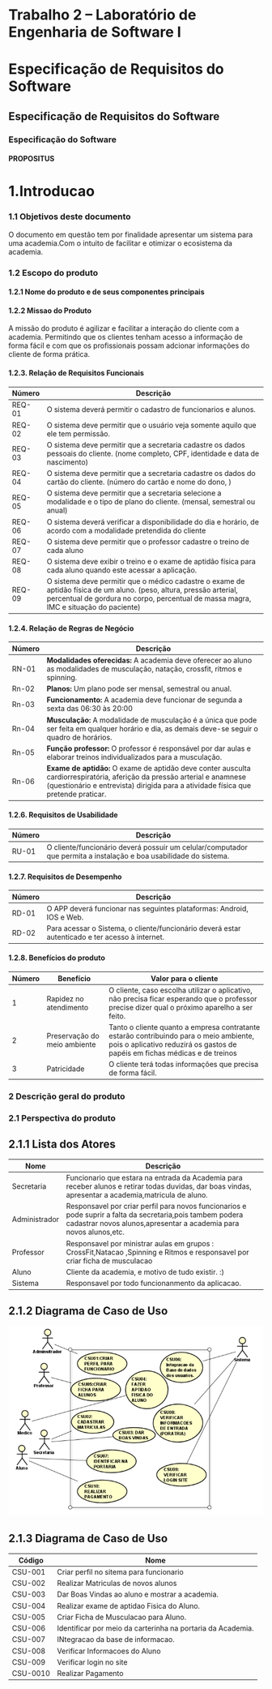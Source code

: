
# Trabalho 2 – Laboratório de Engenharia de Software I

# Especificação de Requisitos do Software

 
## Especificação de Requisitos do Software

### Especificação do Software
#### PROPOSITUS
# 1.Introducao
### 1.1 Objetivos deste documento
O documento em questão tem por finalidade apresentar um sistema para uma academia.Com o intuito de facilitar e otimizar o ecosistema da academia.
### 1.2 Escopo do produto
#### 1.2.1	Nome do produto e de seus componentes principais


#### 1.2.2	Missao do Produto
A missão do produto é agilizar e facilitar a interação do cliente com a academia. Permitindo que os clientes tenham acesso a informação de forma fácil e com que os profissionais possam adcionar informações do cliente de forma prática. 


#### 1.2.3.	Relação de Requisitos Funcionais

Número   | Descrição
--------- | ------
REQ-01 | O sistema  deverá  permitir o cadastro de funcionarios e alunos.
REQ-02 | O sistema deve permitir que o usuário veja somente aquilo que ele tem permissão.
REQ-03 | O sistema deve permitir que a secretaria cadastre os dados pessoais do cliente. (nome  completo,  CPF,  identidade  e  data  de  nascimento)
REQ-04 | O sistema deve permitir que a secretaria cadastre os dados do cartão do cliente. (número  do  cartão e nome do dono, )
REQ-05 | O sistema deve permitir que a secretaria selecione a modalidade e o tipo de plano do cliente. (mensal,   semestral   ou   anual)
REQ-06 | O sistema deverá verificar a disponibilidade do dia e horário, de  acordo  com  a  modalidade  pretendida  do  cliente
REQ-07 | O sistema deve permitir que o professor cadastre  o treino de  cada  aluno
REQ-08 | O sistema deve exibir o treino e o exame de aptidão física para cada aluno quando este acessar a aplicação.
REQ-09 | O sistema deve permitir que o médico cadastre o exame de aptidão física de um aluno. (peso, altura,  pressão  arterial,  percentual  de  gordura  no corpo,  percentual  de  massa  magra,  IMC e  situação  do  paciente)
 


#### 1.2.4.	Relação de Regras de Negócio
Número   | Descrição
--------- | ------
RN-01 | **Modalidades oferecidas:**  A academia deve oferecer ao aluno as modalidades de musculação,   natação, crossfit, ritmos  e spinning.
Rn-02 | **Planos:**  Um plano pode ser mensal, semestral ou anual.
Rn-03 | **Funcionamento:**  A academia deve funcionar de segunda a sexta das 06:30 às 20:00
Rn-04 | **Musculação:**  A modalidade de musculação é a única que pode ser feita em qualquer horário e dia, as demais deve-se seguir o quadro de horários.
Rn-05 | **Função professor:**  O professor é responsável por dar aulas e elaborar treinos    individualizados para a musculação.
Rn-06 | **Exame de aptidão:**  O exame de aptidão deve conter ausculta cardiorrespiratória, aferição da pressão arterial e anamnese (questionário e entrevista) dirigida para a atividade física que pretende praticar.

#### 1.2.6.	Requisitos de Usabilidade
Número  |	Descrição
--------- | ------
RU-01| O cliente/funcionário deverá possuir um celular/computador que permita a instalação e boa usabilidade do sistema.

#### 1.2.7.	Requisitos de Desempenho
Número  |	Descrição
--------- | ------
RD-01	| O APP deverá funcionar nas seguintes plataformas: Android, IOS e Web.
RD-02	| Para acessar o Sistema, o cliente/funcionário deverá estar autenticado e ter acesso à internet.


#### 1.2.8.	Benefícios do produto

Número |	Benefício |	Valor para o cliente
--------- | ------ | ------
1| 		Rapidez no atendimento| O cliente, caso escolha utilizar o aplicativo, não precisa ficar esperando que o professor precise dizer qual o próximo aparelho a ser feito.	 
2	| 	Preservação do meio ambiente | Tanto o cliente quanto a empresa contratante estarão contribuindo para o meio ambiente, pois o aplicativo reduzirá os gastos de papéis em fichas médicas e de treinos
3	|  Patricidade	| O cliente terá todas informações que precisa de forma fácil.

### 2 Descrição geral do produto

### 2.1 Perspectiva do produto

## 2.1.1	Lista dos Atores
Nome | 	Descrição
--------- | ------ 
Secretaria| 		Funcionario que estara na entrada da Academia para receber alunos e retirar todas duvidas, dar boas vindas, apresentar a academia,matricula de aluno. 
Administrador	| Responsavel por criar perfil para novos funcionarios e pode suprir a falta da secretaria,pois tambem podera cadastrar novos alunos,apresentar a academia para novos alunos,etc.
Professor	|  Responsavel por ministrar aulas em grupos : CrossFit,Natacao ,Spinning e Ritmos e responsavel por criar ficha de musculacao
Aluno	|  Cliente da academia, e motivo de tudo existir. :)	
Sistema	|  Responsavel por todo funcionanmento da aplicacao.

## 2.1.2	Diagrama de Caso de Uso

![alt text](https://github.com/leonardobotrel/TP02ES-Academia/blob/main/DIAGRAMA_CASO_DE_USO.PNG)
## 2.1.3	Diagrama de Caso de Uso
Código  |	Nome
--------- | ------ 
CSU-001	| Criar perfil no sitema para funcionario
CSU-002	| Realizar Matriculas de novos alunos
CSU-003	| Dar Boas Vindas ao aluno e mostrar a academia.
CSU-004 | Realizar exame de aptidao Fisica do Aluno.
CSU-005 | Criar Ficha de Musculacao para Aluno.
CSU-006	| Identificar por meio da carterinha na portaria da Academia.
CSU-007 | INtegracao da base de informacao.
CSU-008 | Verificar Informacoes do Aluno
CSU-009	| Verificar login no site
CSU-0010 | Realizar Pagamento